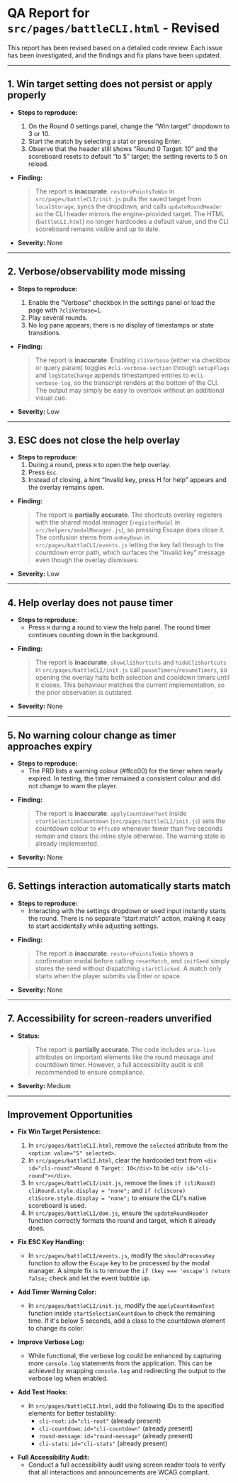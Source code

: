 # QA Report for `src/pages/battleCLI.html` - Revised

This report has been revised based on a detailed code review. Each issue has been investigated, and the findings and fix plans have been updated.

---

## 1. Win target setting does not persist or apply properly

- **Steps to reproduce:**
  1.  On the Round 0 settings panel, change the “Win target” dropdown to 3 or 10.
  2.  Start the match by selecting a stat or pressing Enter.
  3.  Observe that the header still shows “Round 0 Target: 10” and the scoreboard resets to default “to 5” target; the setting reverts to 5 on reload.

- **Finding:**
    > The report is **inaccurate**. `restorePointsToWin` in `src/pages/battleCLI/init.js` pulls the saved target from `localStorage`, syncs the dropdown, and calls `updateRoundHeader` so the CLI header mirrors the engine-provided target. The HTML (`battleCLI.html`) no longer hardcodes a default value, and the CLI scoreboard remains visible and up to date.

- **Severity:** None

---

## 2. Verbose/observability mode missing

- **Steps to reproduce:**
  1.  Enable the “Verbose” checkbox in the settings panel or load the page with `?cliVerbose=1`.
  2.  Play several rounds.
  3.  No log pane appears; there is no display of timestamps or state transitions.

- **Finding:**
    > The report is **inaccurate**. Enabling `cliVerbose` (either via checkbox or query param) toggles `#cli-verbose-section` through `setupFlags` and `logStateChange` appends timestamped entries to `#cli-verbose-log`, so the transcript renders at the bottom of the CLI. The output may simply be easy to overlook without an additional visual cue.

- **Severity:** Low

---

## 3. ESC does not close the help overlay

- **Steps to reproduce:**
  1.  During a round, press `H` to open the help overlay.
  2.  Press `Esc`.
  3.  Instead of closing, a hint “Invalid key, press H for help” appears and the overlay remains open.

*   **Finding:**
    > The report is **partially accurate**. The shortcuts overlay registers with the shared modal manager (`registerModal` in `src/helpers/modalManager.js`), so pressing Escape does close it. The confusion stems from `onKeyDown` in `src/pages/battleCLI/events.js` letting the key fall through to the countdown error path, which surfaces the “Invalid key” message even though the overlay dismisses.

*   **Severity:** Low

---

## 4. Help overlay does not pause timer

- **Steps to reproduce:**
  - Press `H` during a round to view the help panel. The round timer continues counting down in the background.

*   **Finding:**
    > The report is **inaccurate**. `showCliShortcuts` and `hideCliShortcuts` in `src/pages/battleCLI/init.js` call `pauseTimers`/`resumeTimers`, so opening the overlay halts both selection and cooldown timers until it closes. This behaviour matches the current implementation, so the prior observation is outdated.

- **Severity:** None

---

## 5. No warning colour change as timer approaches expiry

- **Steps to reproduce:**
  - The PRD lists a warning colour (#ffcc00) for the timer when nearly expired. In testing, the timer remained a consistent colour and did not change to warn the player.

*   **Finding:**
    > The report is **inaccurate**. `applyCountdownText` inside `startSelectionCountdown` (`src/pages/battleCLI/init.js`) sets the countdown colour to `#ffcc00` whenever fewer than five seconds remain and clears the inline style otherwise. The warning state is already implemented.

*   **Severity:** None

---

## 6. Settings interaction automatically starts match

- **Steps to reproduce:**
  - Interacting with the settings dropdown or seed input instantly starts the round. There is no separate “start match” action, making it easy to start accidentally while adjusting settings.

*   **Finding:**
    > The report is **inaccurate**. `restorePointsToWin` shows a confirmation modal before calling `resetMatch`, and `initSeed` simply stores the seed without dispatching `startClicked`. A match only starts when the player submits via Enter or space.

- **Severity:** None

---

## 7. Accessibility for screen‑readers unverified

- **Status:**

  > The report is **partially accurate**. The code includes `aria-live` attributes on important elements like the round message and countdown timer. However, a full accessibility audit is still recommended to ensure compliance.

- **Severity:** Medium

---

## Improvement Opportunities

- **Fix Win Target Persistence:**
  1.  In `src/pages/battleCLI.html`, remove the `selected` attribute from the `<option value="5" selected>`.
  2.  In `src/pages/battleCLI.html`, clear the hardcoded text from `<div id="cli-round">Round 0 Target: 10</div>` to be `<div id="cli-round"></div>`.
  3.  In `src/pages/battleCLI/init.js`, remove the lines `if (cliRound) cliRound.style.display = "none";` and `if (cliScore) cliScore.style.display = "none";` to ensure the CLI's native scoreboard is used.
  4.  In `src/pages/battleCLI/dom.js`, ensure the `updateRoundHeader` function correctly formats the round and target, which it already does.

- **Fix ESC Key Handling:**
  - In `src/pages/battleCLI/events.js`, modify the `shouldProcessKey` function to allow the `Escape` key to be processed by the modal manager. A simple fix is to remove the `if (key === 'escape') return false;` check and let the event bubble up.

- **Add Timer Warning Color:**
  - In `src/pages/battleCLI/init.js`, modify the `applyCountdownText` function inside `startSelectionCountdown` to check the remaining time. If it's below 5 seconds, add a class to the countdown element to change its color.

- **Improve Verbose Log:**
  - While functional, the verbose log could be enhanced by capturing more `console.log` statements from the application. This can be achieved by wrapping `console.log` and redirecting the output to the verbose log when enabled.

- **Add Test Hooks:**
  - In `src/pages/battleCLI.html`, add the following IDs to the specified elements for better testability:
    - `cli-root`: `id="cli-root"` (already present)
    - `cli-countdown`: `id="cli-countdown"` (already present)
    - `round-message`: `id="round-message"` (already present)
    - `cli-stats`: `id="cli-stats"` (already present)

*   **Full Accessibility Audit:**
    *   Conduct a full accessibility audit using screen reader tools to verify that all interactions and announcements are WCAG compliant.
